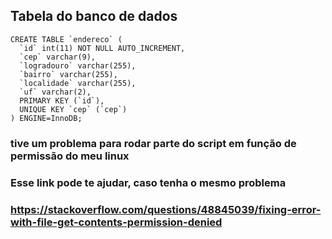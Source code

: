 
## Tabela do banco de dados

```
CREATE TABLE `endereco` (
  `id` int(11) NOT NULL AUTO_INCREMENT,
  `cep` varchar(9),
  `logradouro` varchar(255),
  `bairro` varchar(255),
  `localidade` varchar(255),
  `uf` varchar(2),
  PRIMARY KEY (`id`),
  UNIQUE KEY `cep` (`cep`)
) ENGINE=InnoDB;
```

### tive um problema para rodar parte do script em função de permissão do meu linux
### Esse link pode te ajudar, caso tenha o mesmo problema
### https://stackoverflow.com/questions/48845039/fixing-error-with-file-get-contents-permission-denied